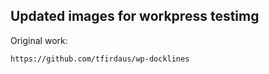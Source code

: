 ## Updated images for workpress testimg

Original work:

```
https://github.com/tfirdaus/wp-docklines
```

